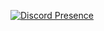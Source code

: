 [![Discord Presence](https://lanyard.cnrad.dev/api/983946996354252830?borderRadius=20px&idleMessage=Bomming%20your%20Mom&hideStatus=false&bg=#00ffde)](https://discord.com/users/983946996354252830)
